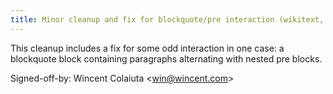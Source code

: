 ```yaml
---
title: Minor cleanup and fix for blockquote/pre interaction (wikitext, 20db47c)
---
```


This cleanup includes a fix for some odd interaction in one case: a blockquote block containing paragraphs alternating with nested pre blocks.

Signed-off-by: Wincent Colaiuta &lt;win@wincent.com&gt;
